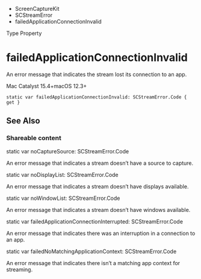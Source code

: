 

- ScreenCaptureKit
- SCStreamError
-  failedApplicationConnectionInvalid 

Type Property

# failedApplicationConnectionInvalid

An error message that indicates the stream lost its connection to an app.

Mac Catalyst 15.4+macOS 12.3+

``` source
static var failedApplicationConnectionInvalid: SCStreamError.Code { get }
```

## See Also

### Shareable content

static var noCaptureSource: SCStreamError.Code

An error message that indicates a stream doesn’t have a source to capture.

static var noDisplayList: SCStreamError.Code

An error message that indicates a stream doesn’t have displays available.

static var noWindowList: SCStreamError.Code

An error message that indicates a stream doesn’t have windows available.

static var failedApplicationConnectionInterrupted: SCStreamError.Code

An error message that indicates there was an interruption in a connection to an app.

static var failedNoMatchingApplicationContext: SCStreamError.Code

An error message that indicates there isn’t a matching app context for streaming.

